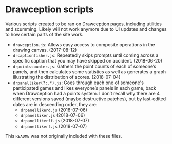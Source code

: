 # Drawception scripts

Various scripts created to be ran on Drawception pages, including utilities and scumming. Likely will not work anymore due to UI updates and changes to how certain parts of the site work.

* `drawception.js`: Allows easy access to composite operations in the drawing canvas. (2017-08-12)
* `drcaptionfisher.js`: Repeatedly skips prompts until coming across a specific caption that you may have skipped on accident. (2018-06-20)
* `drpointscounter.js`: Gathers the point counts of each of someone’s panels, and then calculates some statistics as well as generates a graph illustrating the distribution of scores. (2018-07-04)
* `drpanelliker(?:.*).js`: Goes through each one of someone's participated games and likes everyone’s panels in each game, back when Drawception had a points system. I don’t recall why there are 4 different versions saved (maybe destructive patches), but by last-edited dates are in descending order, they are:
    * `drpanellikerd.js` (2018-07-06)
    * `drpanelliker.js` (2018-07-06)
    * `drpanellikerff.js` (2018-07-07)
    * `drpanellikerf.js` (2018-07-07)

This `README` was not originally included with these files.